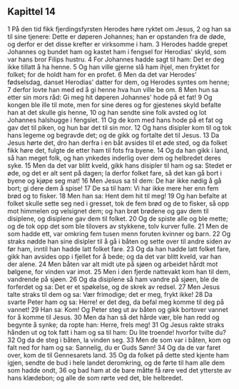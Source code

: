 ## Kapittel 14

1 På den tid fikk fjerdingsfyrsten Herodes høre ryktet om Jesus,
2 og han sa til sine tjenere: Dette er døperen Johannes; han er opstanden fra de døde, og derfor er det disse krefter er virksomme i ham.
3 Herodes hadde grepet Johannes og bundet ham og kastet ham i fengsel for Herodias' skyld, som var hans bror Filips hustru.
4 For Johannes hadde sagt til ham: Det er deg ikke tillatt å ha henne.
5 Og han ville gjerne slå ham ihjel, men fryktet for folket; for de holdt ham for en profet.
6 Men da det var Herodes' fødselsdag, danset Herodias' datter for dem, og Herodes syntes om henne;
7 derfor lovte han med ed å gi henne hva hun ville be om.
8 Men hun sa etter sin mors råd: Gi meg hit døperen Johannes' hode på et fat!
9 Og kongen ble ille til mote, men for sine deres og for gjestenes skyld befalte han at det skulle gis henne,
10 og han sendte sine folk avsted og lot Johannes halshugge i fengslet.
11 Og de kom med hans hode på et fat og gav det til piken, og hun bar det til sin mor.
12 Og hans disipler kom til og tok hans legeme og begravde det; og de gikk og fortalte det til Jesus.
13 Da Jesus hørte det, dro han derfra i en båt avsides til et øde sted, og da folket fikk høre det, fulgte de etter ham til fots fra byene.
14 Og da han gikk i land, så han meget folk, og han ynkedes inderlig over dem og helbredet deres syke.
15 Men da det var blitt kveld, gikk hans disipler til ham og sa: Stedet er øde, og det er alt sent på dagen; la derfor folket fare, så det kan gå bort i byene og kjøpe seg mat!
16 Men Jesus sa til dem: De har ikke nødig å gå bort; gi dere dem å spise!
17 De sa til ham: Vi har ikke mere her enn fem brød og to fisker.
18 Men han sa: Hent dem hit til meg!
19 Og han befalte at folket skulle sette seg ned i gresset, tok de fem brød og de to fisker, så opp mot himmelen og velsignet dem; og han brøt brødene og gav dem til disiplene, og disiplene gav dem til folket.
20 Og de spiste alle og ble mette; og de tok opp det som ble tilovers av stykkene, tolv kurver fulle.
21 Men de som hadde ett, var omkring fem tusen menn foruten kvinner og barn.
22 Og straks nødde han sine disipler til å gå i båten og sette over til andre siden av før ham, inntil han hadde latt folket fare.
23 Og da han hadde latt folket fare, gikk han avsides opp i fjellet for å bede; og da det var blitt kveld, var han der alene.
24 Men båten var alt midt ute på sjøen og arbeidet hårdt mot bølgene, for vinden var imot.
25 Men i den fjerde nattevakt kom han til dem, vandrende på sjøen.
26 Og da disiplene så ham vandre på sjøen, ble de forferdet og sa: Det er et spøkelse, og de skrek av redsel.
27 Men Jesus talte straks til dem og sa: Vær frimodige; det er meg, frykt ikke!
28 Da svarte Peter ham og sa: Herre! er det deg, da befal meg komme til deg på vannet!
29 Han sa: Kom! Og Peter steg ut av båten og gikk bortover vannet for å komme til Jesus.
30 Men da han så det hårde vær, ble han redd og begynte å synke; da ropte han: Herre, frels meg!
31 Og Jesus rakte straks hånden ut og tok fatt i ham og sa til ham: Du lite troende! hvorfor tvilte du?
32 Og da de steg i båten, la vinden seg.
33 Men de som var i båten, kom og falt ned for ham og sa: Sannelig, du er Guds Sønn!
34 Og da de var faret over, kom de til Gennesarets land.
35 Og da folket på dette sted kjente ham igjen, sendte de bud i hele landet deromkring, og de førte til ham alle dem som hadde ondt,
36 og bad ham at de bare måtte få røre ved det ytterste av hans klædebon; og alle de som rørte ved det, ble helbredet.
